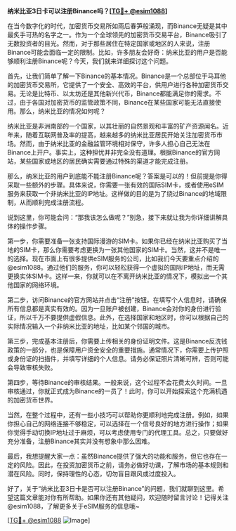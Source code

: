 **纳米比亚3日卡可以注册Binance吗？[[TG💪+ @esim1088](https://t.me/s/esim1088)]**

在当今数字化的时代，加密货币交易所如雨后春笋般涌现，而Binance无疑是其中最炙手可热的名字之一。作为一个全球领先的加密货币交易平台，Binance吸引了无数投资者的目光。然而，对于那些居住在特定国家或地区的人来说，注册Binance可能会面临一定的限制。比如，许多朋友会好奇：纳米比亚的用户是否能够顺利注册Binance呢？今天，我们就来详细探讨这个问题。

首先，让我们简单了解一下Binance的基本情况。Binance是一个总部位于马耳他的加密货币交易所，它提供了一个安全、高效的平台，供用户进行各种加密货币交易。无论是比特币、以太坊还是其他新兴代币，Binance都能满足你的需求。不过，由于各国对加密货币的监管政策不同，Binance在某些国家可能无法直接使用。那么，纳米比亚的情况如何呢？

纳米比亚是非洲南部的一个国家，以其壮丽的自然景观和丰富的矿产资源闻名。近年来，随着互联网普及率的提高，越来越多的纳米比亚居民开始关注加密货币市场。然而，由于纳米比亚的金融监管环境相对保守，许多人担心自己无法在Binance上开户。事实上，这种担忧并非完全没有道理。根据Binance的官方网站，某些国家或地区的居民确实需要通过特殊的渠道才能完成注册。

那么，纳米比亚的用户到底能不能注册Binance呢？答案是可以的！但前提是你得采取一些额外的步骤。具体来说，你需要一张有效的国际SIM卡，或者使用eSIM服务来获取一个非纳米比亚的IP地址。这样做的目的是为了绕过Binance的地域限制，从而顺利完成注册流程。

说到这里，你可能会问：“那我该怎么做呢？”别急，接下来就让我为你详细讲解具体的操作步骤。

第一步，你需要准备一张支持国际漫游的SIM卡。如果你已经在纳米比亚购买了当地的SIM卡，那么你需要考虑更换为一张其他国家的SIM卡。当然，这并不是唯一的选择。现在市面上有很多提供eSIM服务的公司，比如我们今天要重点介绍的@esim1088。通过他们的服务，你可以轻松获得一个虚拟的国际IP地址，而无需更换实体SIM卡。这样一来，你就可以在不离开纳米比亚的情况下，模拟出一个其他国家的网络环境。

第二步，访问Binance的官方网站并点击“注册”按钮。在填写个人信息时，请确保所有信息都是真实有效的。因为一旦账户被创建，Binance会对你的身份进行验证，所以千万不要提供虚假信息。此外，在选择国家和地区时，你可以根据自己的实际情况输入一个非纳米比亚的地址，比如某个邻国的城市。

第三步，完成基本注册后，你需要上传相关的身份证明文件。这是Binance反洗钱政策的一部分，也是保障用户资金安全的重要措施。通常情况下，你需要上传护照或身份证的扫描件，并填写详细的个人信息。请务必保证照片清晰可辨，否则可能会导致审核失败。

第四步，等待Binance的审核结果。一般来说，这个过程不会花费太久时间。一旦审核通过，你就正式成为Binance的一员了！此时，你可以开始探索这个充满机遇的加密货币世界。

当然，在整个过程中，还有一些小技巧可以帮助你更顺利地完成注册。例如，如果你担心自己的网络连接不够稳定，可以选择在一个信号良好的地方进行操作；如果你觉得手动切换IP地址过于麻烦，可以考虑使用专门的代理工具。总之，只要做好充分准备，注册Binance其实并没有想象中那么困难。

最后，我想提醒大家一点：虽然Binance提供了强大的功能和服务，但它也存在一定的风险。因此，在投资加密货币之前，请务必做好功课，了解市场的基本规则和潜在风险。同时，保持理性的心态，切勿盲目跟风或过度投入。

好了，关于“纳米比亚3日卡是否可以注册Binance”的问题，我们就聊到这里。希望这篇文章能对你有所帮助。如果你还有其他疑问，欢迎随时留言讨论！记得关注@esim1088，了解更多关于eSIM服务的信息哦~

[[TG💪+ @esim1088](https://t.me/s/esim1088) ![Image](https://i.postimg.cc/4NQfJmqS/Snipaste-2025-05-13-00-14-12.png)]